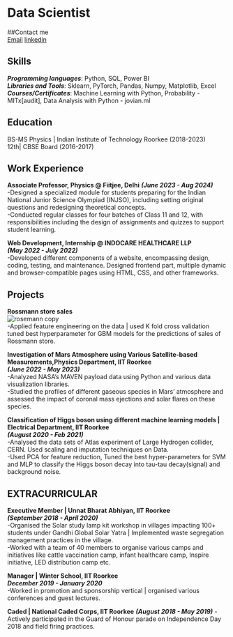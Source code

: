 # Data Scientist
##Contact me  
[Email](praveenranolia11@gmail.com)              [linkedin](https://www.linkedin.com/in/praveen-ranolia-78577a202/)  
## Skills  
***Programming languages***: Python, SQL, Power BI  
***Libraries and Tools***: Sklearn, PyTorch, Pandas, Numpy, Matplotlib, Excel  
***Courses/Certificates***: Machine Learning with Python, Probability -MITx[audit], Data Analysis with Python -
jovian.ml     
## Education    
BS-MS Physics | Indian Institute of Technology Roorkee (2018-2023)  
12th| CBSE Board (2016-2017)
## Work Experience  
**Associate Professor, Physics @ Fiitjee, Delhi**
***(June 2023 - Aug 2024)***  
-Designed a specialized module for students preparing for the Indian National Junior Science Olympiad (INJSO),
including setting original questions and redesigning theoretical concepts.  
-Conducted regular classes for four batches of Class 11 and 12, with responsibilities including the design of
assignments and quizzes to support student learning.  

**Web Development, Internship @ INDOCARE HEALTHCARE LLP**  
***(May 2022 - July 2022)***  
-Developed different components of a website, encompassing design, coding, testing, and maintenance. Designed
frontend part, multiple dynamic and browser-compatible pages using HTML, CSS, and other frameworks.  

## Projects  
**Rossmann store sales**  
![rosemann copy](https://github.com/user-attachments/assets/a2dc835b-5783-4558-9111-e5d21209cd0b)  
-Applied feature engineering on the data | used K fold cross validation tuned best hyperparameter for GBM models for the predictions of sales of Rossmann store.  




**Investigation of Mars Atmosphere using Various Satellite-based Measurements,Physics Department, IIT Roorkee**  
***(June 2022 - May 2023)***  
-Analyzed NASA’s MAVEN payload data using Python and various data visualization libraries.  
-Studied the profiles of different gaseous species in Mars’ atmosphere and assessed the impact of coronal mass ejections and
solar flares on these species.  

**Classification of Higgs boson using different machine learning models | Electrical Department, IIT Roorkee**  
***(August 2020 - Feb 2021)***      
-Analysed the data sets of Atlas experiment of Large Hydrogen collider, CERN. Used scaling and imputation techniques on Data.  
-Used PCA for feature reduction, Tuned the best hyper-parameters for SVM and MLP to classify the Higgs boson
decay into tau-tau decay(signal) and background noise.

## EXTRACURRICULAR  
**Executive Member | Unnat Bharat Abhiyan, IIT Roorkee**  
***(September 2018 - April 2020)***   
-Organised the Solar study lamp kit workshop in villages impacting 100+ students under Gandhi Global Solar Yatra |
Implemented waste segregation management practices in the village.  
-Worked with a team of 40 members to organise various camps and initiatives like cattle vaccination camp, infant healthcare
camp, Inspire initiative, LED distribution camp etc.  

**Manager | Winter School, IIT Roorkee**  
***December 2019 - January 2020***  
-Worked in promotion and sponsorship vertical | organised various conferences and guest lectures.  

**Caded | National Caded Corps, IIT Roorkee** 
***(August 2018 - May 2019)***
-Actively participated in the Guard of Honour parade on Independence Day 2018 and field firing practices.








